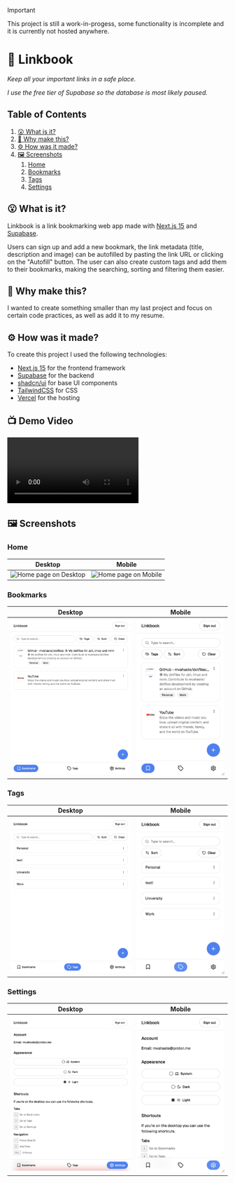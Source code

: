 > [!IMPORTANT]  
> This project is still a work-in-progess, some functionality is incomplete and it is currently not hosted anywhere.

# 🔖 Linkbook

_Keep all your important links in a safe place._

_I use the free tier of Supabase so the database is most likely paused._

## Table of Contents

1. [😮 What is it?](#😮-what-is-it?)
2. [🤔 Why make this?](#🤔-why-make-this?)
3. [⚙️ How was it made?](#⚙️-how-was-it-made?)
4. [🖼️ Screenshots](#🖼️-screenshots)
   1. [Home](#home)
   2. [Bookmarks](#bookmarks)
   3. [Tags](#tags)
   4. [Settings](#settings)

## 😮 What is it?

Linkbook is a link bookmarking web app made with [Next.js 15](https://nextjs.org/) and [Supabase](https://supabase.com/).

Users can sign up and add a new bookmark, the link metadata (title, description and image) can be autofilled by pasting the link URL or clicking on the "Autofill" button. The user can also create custom tags and add them to their bookmarks, making the searching, sorting and filtering them easier.

## 🤔 Why make this?

I wanted to create something smaller than my last project and focus on certain code practices, as well as add it to my resume.

## ⚙️ How was it made?

To create this project I used the following technologies:

- [Next.js 15](https://nextjs.org/) for the frontend framework
- [Supabase](https://supabase.com/) for the backend
- [shadcn/ui](https://ui.shadcn.com/) for base UI components
- [TailwindCSS](https://tailwindcss.com/) for CSS
- [Vercel](https://vercel.com/) for the hosting

## 📺 Demo Video

![Demo video](demo.mov)

## 🖼️ Screenshots

### Home

| Desktop                                               | Mobile                                              |
| ----------------------------------------------------- | --------------------------------------------------- |
| ![Home page on Desktop](screenshots/desktop-home.png) | ![Home page on Mobile](screenshots/mobile-home.png) |

### Bookmarks

| Desktop                                                         | Mobile                                                        |
| --------------------------------------------------------------- | ------------------------------------------------------------- |
| ![Bookmarks page on Desktop](screenshots/desktop-bookmarks.png) | ![Bookmarks page on Mobile](screenshots/mobile-bookmarks.png) |

### Tags

| Desktop                                               | Mobile                                              |
| ----------------------------------------------------- | --------------------------------------------------- |
| ![Tags page on Desktop](screenshots/desktop-tags.png) | ![Tags page on Mobile](screenshots/mobile-tags.png) |

### Settings

| Desktop                                                       | Mobile                                                      |
| ------------------------------------------------------------- | ----------------------------------------------------------- |
| ![Settings page on Desktop](screenshots/desktop-settings.png) | ![Settings page on Mobile](screenshots/mobile-settings.png) |
